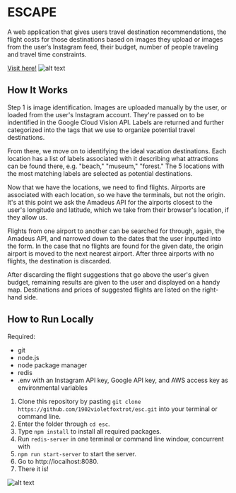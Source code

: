 # ESCAPE

A web application that gives users travel destination recommendations, the flight costs for those destinations based on images they upload or images from the user’s Instagram feed, their budget, number of people traveling and travel time constraints.

[Visit here!](https://lets-esc.herokuapp.com/)
![alt text](https://raw.githubusercontent.com/1902violetfoxtrot/esc/master/images/esc2.png)


## How It Works
Step 1 is image identification. Images are uploaded manually by the user, or loaded from the user's Instagram account. They're passed on to be indentified in the Google Cloud Vision API. Labels are returned and further categorized into the tags that we use to organize potential travel destinations.

From there, we move on to identifying the ideal vacation destinations. Each location has a list of labels associated with it describing what attractions can be found there, e.g. "beach," "museum," "forest." The 5 locations with the most matching labels are selected as potential destinations.

Now that we have the locations, we need to find flights. Airports are associated with each location, so we have the terminals, but not the origin. It's at this point we ask the Amadeus API for the airports closest to the user's longitude and latitude, which we take from their browser's location, if they allow us.

Flights from one airport to another can be searched for through, again, the Amadeus API, and narrowed down to the dates that the user inputted into the form. In the case that no flights are found for the given date, the origin airport is moved to the next nearest airport. After three airports with no flights, the destination is discarded.

After discarding the flight suggestions that go above the user's given budget, remaining results are given to the user and displayed on a handy map. Destinations and prices of suggested flights are listed on the right-hand side.

## How to Run Locally
Required:
* git
* node.js
* node package manager
* redis
* .env with an Instagram API key, Google API key, and AWS access key as environmental variables

1. Clone this repository by pasting `git clone https://github.com/1902violetfoxtrot/esc.git` into your terminal or command line.
2. Enter the folder through `cd esc`.
3. Type `npm install` to install all required packages.
4. Run `redis-server` in one terminal or command line window, concurrent with
5. `npm run start-server` to start the server.
6. Go to http://localhost:8080.
7. There it is!

![alt text](https://raw.githubusercontent.com/1902violetfoxtrot/esc/master/images/esc1.png)
